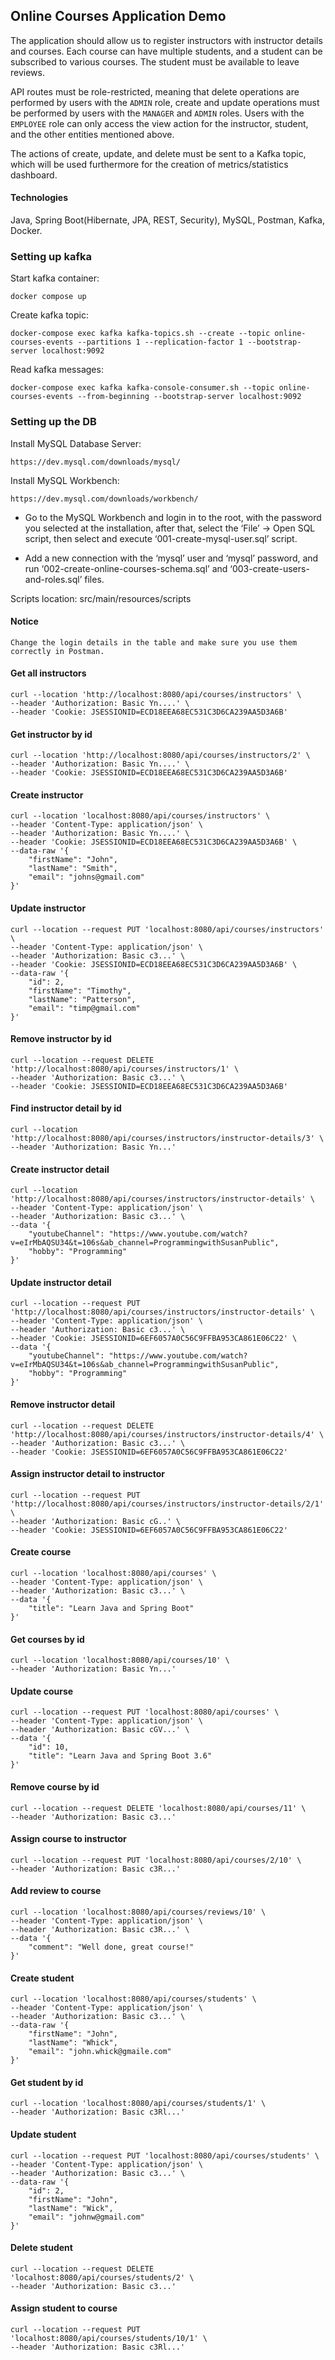 ## Online Courses Application Demo

The application should allow us to register instructors with instructor details and courses.
Each course can have multiple students, and a student can be subscribed to various courses. 
The student must be available to leave reviews.

API routes must be role-restricted, meaning that delete operations are performed by users with the ```ADMIN``` role, 
create and update operations must be performed by users with the ```MANAGER``` and ```ADMIN``` roles.
Users with the ```EMPLOYEE``` role can only access the view action for the instructor, student, and the other entities mentioned above.

The actions of create, update, and delete must be sent to a Kafka topic, which will be used furthermore for the creation of metrics/statistics dashboard.

#### Technologies
Java, Spring Boot(Hibernate, JPA, REST, Security), MySQL, Postman, Kafka, Docker.

### Setting up kafka

Start kafka container:
```
docker compose up
```

Create kafka topic:
```
docker-compose exec kafka kafka-topics.sh --create --topic online-courses-events --partitions 1 --replication-factor 1 --bootstrap-server localhost:9092
```

Read kafka messages:
```
docker-compose exec kafka kafka-console-consumer.sh --topic online-courses-events --from-beginning --bootstrap-server localhost:9092
```

### Setting up the DB

Install MySQL Database Server:
```
https://dev.mysql.com/downloads/mysql/
```

Install MySQL Workbench:
```
https://dev.mysql.com/downloads/workbench/
```

- Go to the MySQL Workbench and login in to the root, with the password you selected at the installation, 
after that, select the ‘File’ -> Open SQL script,  then select and execute ‘001-create-mysql-user.sql’ script.

- Add a new connection with the ‘mysql’ user and ‘mysql’ password, and run ‘002-create-online-courses-schema.sql’ and ‘003-create-users-and-roles.sql’ files.

Scripts location: src/main/resources/scripts

#### Notice
```
Change the login details in the table and make sure you use them correctly in Postman.
```


#### Get all instructors
```
curl --location 'http://localhost:8080/api/courses/instructors' \
--header 'Authorization: Basic Yn....' \
--header 'Cookie: JSESSIONID=ECD18EEA68EC531C3D6CA239AA5D3A6B'
```

#### Get instructor by id
```
curl --location 'http://localhost:8080/api/courses/instructors/2' \
--header 'Authorization: Basic Yn....' \
--header 'Cookie: JSESSIONID=ECD18EEA68EC531C3D6CA239AA5D3A6B'
```

#### Create instructor
```
curl --location 'localhost:8080/api/courses/instructors' \
--header 'Content-Type: application/json' \
--header 'Authorization: Basic Yn....' \
--header 'Cookie: JSESSIONID=ECD18EEA68EC531C3D6CA239AA5D3A6B' \
--data-raw '{
    "firstName": "John",
    "lastName": "Smith",
    "email": "johns@gmail.com"
}'
```

#### Update instructor
```
curl --location --request PUT 'localhost:8080/api/courses/instructors' \
--header 'Content-Type: application/json' \
--header 'Authorization: Basic c3...' \
--header 'Cookie: JSESSIONID=ECD18EEA68EC531C3D6CA239AA5D3A6B' \
--data-raw '{
    "id": 2,
    "firstName": "Timothy",
    "lastName": "Patterson",
    "email": "timp@gmail.com"
}'
```

#### Remove instructor by id
```
curl --location --request DELETE 'http://localhost:8080/api/courses/instructors/1' \
--header 'Authorization: Basic c3...' \
--header 'Cookie: JSESSIONID=ECD18EEA68EC531C3D6CA239AA5D3A6B'
```

#### Find instructor detail by id
```
curl --location 'http://localhost:8080/api/courses/instructors/instructor-details/3' \
--header 'Authorization: Basic Yn...'
```

#### Create instructor detail
```
curl --location 'http://localhost:8080/api/courses/instructors/instructor-details' \
--header 'Content-Type: application/json' \
--header 'Authorization: Basic c3...' \
--data '{
    "youtubeChannel": "https://www.youtube.com/watch?v=eIrMbAQSU34&t=106s&ab_channel=ProgrammingwithSusanPublic",
    "hobby": "Programming"
}'
```

#### Update instructor detail
```
curl --location --request PUT 'http://localhost:8080/api/courses/instructors/instructor-details' \
--header 'Content-Type: application/json' \
--header 'Authorization: Basic c3...' \
--header 'Cookie: JSESSIONID=6EF6057A0C56C9FFBA953CA861E06C22' \
--data '{
    "youtubeChannel": "https://www.youtube.com/watch?v=eIrMbAQSU34&t=106s&ab_channel=ProgrammingwithSusanPublic",
    "hobby": "Programming"
}'
```

#### Remove instructor detail
```
curl --location --request DELETE 'http://localhost:8080/api/courses/instructors/instructor-details/4' \
--header 'Authorization: Basic c3...' \
--header 'Cookie: JSESSIONID=6EF6057A0C56C9FFBA953CA861E06C22'
```

#### Assign instructor detail to instructor
```
curl --location --request PUT 'http://localhost:8080/api/courses/instructors/instructor-details/2/1' \
--header 'Authorization: Basic cG..' \
--header 'Cookie: JSESSIONID=6EF6057A0C56C9FFBA953CA861E06C22'
```

#### Create course
```
curl --location 'localhost:8080/api/courses' \
--header 'Content-Type: application/json' \
--header 'Authorization: Basic c3...' \
--data '{
    "title": "Learn Java and Spring Boot"
}'
```

#### Get courses by id
```
curl --location 'localhost:8080/api/courses/10' \
--header 'Authorization: Basic Yn...'
```

#### Update course
```
curl --location --request PUT 'localhost:8080/api/courses' \
--header 'Content-Type: application/json' \
--header 'Authorization: Basic cGV...' \
--data '{
    "id": 10,
    "title": "Learn Java and Spring Boot 3.6"
}'
```

#### Remove course by id
```
curl --location --request DELETE 'localhost:8080/api/courses/11' \
--header 'Authorization: Basic c3...'
```

#### Assign course to instructor
```
curl --location --request PUT 'localhost:8080/api/courses/2/10' \
--header 'Authorization: Basic c3R...'
```

#### Add review to course
```
curl --location 'localhost:8080/api/courses/reviews/10' \
--header 'Content-Type: application/json' \
--header 'Authorization: Basic c3R...' \
--data '{
    "comment": "Well done, great course!"
}'
```

#### Create student
```
curl --location 'localhost:8080/api/courses/students' \
--header 'Content-Type: application/json' \
--header 'Authorization: Basic c3...' \
--data-raw '{
    "firstName": "John",
    "lastName": "Whick",
    "email": "john.whick@gmaile.com"
}'
```

#### Get student by id
```
curl --location 'localhost:8080/api/courses/students/1' \
--header 'Authorization: Basic c3Rl...'
```

#### Update student
```
curl --location --request PUT 'localhost:8080/api/courses/students' \
--header 'Content-Type: application/json' \
--header 'Authorization: Basic c3...' \
--data-raw '{
    "id": 2,
    "firstName": "John",
    "lastName": "Wick",
    "email": "johnw@gmail.com"
}'
```

#### Delete student
```
curl --location --request DELETE 'localhost:8080/api/courses/students/2' \
--header 'Authorization: Basic c3...'
```

#### Assign student to course
```
curl --location --request PUT 'localhost:8080/api/courses/students/10/1' \
--header 'Authorization: Basic c3Rl...'
```
